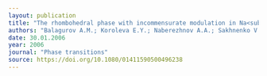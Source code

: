 ```yaml
---
layout: publication
title: "The rhombohedral phase with incommensurate modulation in Na<sub>1/2</sub>Bi<sub>1/2</sub>TiO<sub>3</sub>"
authors: "Balagurov A.M.; Koroleva E.Y.; Naberezhnov A.A.; Sakhnenko V.P.; Savenko B.N.; Ter-Oganessian N.V.; Vakhrushev S.B."
date: 30.01.2006
year: 2006
journal: "Phase transitions"
source: https://doi.org/10.1080/01411590500496238
---
```


